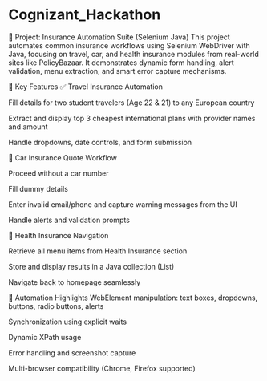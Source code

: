 # Cognizant_Hackathon
🧾 Project: Insurance Automation Suite (Selenium Java)
This project automates common insurance workflows using Selenium WebDriver with Java, focusing on travel, car, and health insurance modules from real-world sites like PolicyBazaar. It demonstrates dynamic form handling, alert validation, menu extraction, and smart error capture mechanisms.

🎯 Key Features
✅ Travel Insurance Automation

Fill details for two student travelers (Age 22 & 21) to any European country

Extract and display top 3 cheapest international plans with provider names and amount

Handle dropdowns, date controls, and form submission

🚗 Car Insurance Quote Workflow

Proceed without a car number

Fill dummy details

Enter invalid email/phone and capture warning messages from the UI

Handle alerts and validation prompts

💊 Health Insurance Navigation

Retrieve all menu items from Health Insurance section

Store and display results in a Java collection (List)

Navigate back to homepage seamlessly

🧪 Automation Highlights
WebElement manipulation: text boxes, dropdowns, buttons, radio buttons, alerts

Synchronization using explicit waits

Dynamic XPath usage

Error handling and screenshot capture

Multi-browser compatibility (Chrome, Firefox supported)
